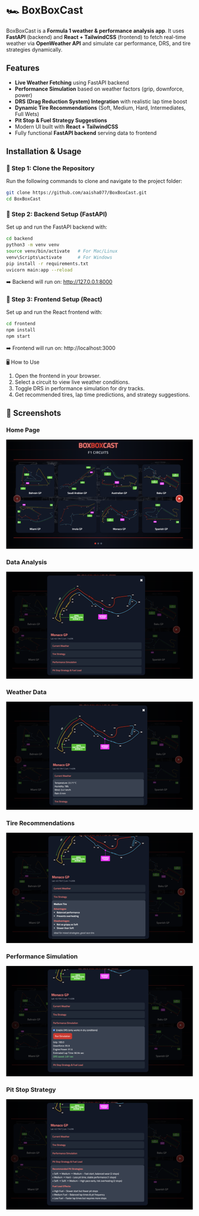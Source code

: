 # 🏎️ BoxBoxCast

BoxBoxCast is a **Formula 1 weather & performance analysis app**.
It uses **FastAPI** (backend) and **React + TailwindCSS** (frontend) to fetch real-time weather via **OpenWeather API** and simulate car performance, DRS, and tire strategies dynamically.


##  Features
- **Live Weather Fetching** using FastAPI backend  
- **Performance Simulation** based on weather factors (grip, downforce, power)  
- **DRS (Drag Reduction System) Integration** with realistic lap time boost  
- **Dynamic Tire Recommendations** (Soft, Medium, Hard, Intermediates, Full Wets)  
- **Pit Stop & Fuel Strategy Suggestions**  
- Modern UI built with **React + TailwindCSS**  
- Fully functional **FastAPI backend** serving data to frontend  

##  Installation & Usage

### 🔹 Step 1: Clone the Repository
Run the following commands to clone and navigate to the project folder:
```bash
git clone https://github.com/aaisha077/BoxBoxCast.git
cd BoxBoxCast
```
### 🔹 Step 2: Backend Setup (FastAPI)
Set up and run the FastAPI backend with:

```bash
cd backend
python3 -m venv venv
source venv/bin/activate   # For Mac/Linux
venv\Scripts\activate      # For Windows
pip install -r requirements.txt
uvicorn main:app --reload
```
➡️ Backend will run on: http://127.0.0.1:8000

### 🔹 Step 3: Frontend Setup (React)
Set up and run the React frontend with:

```bash
cd frontend
npm install
npm start
```
➡️ Frontend will run on: http://localhost:3000

🖥️ How to Use

1. Open the frontend in your browser.
2. Select a circuit to view live weather conditions.
3. Toggle DRS in performance simulation for dry tracks.
4. Get recommended tires, lap time predictions, and strategy suggestions.


## 📸 Screenshots

### Home Page
![Home Page](screenshots/home.png)

### Data Analysis
![Performance](screenshots/performance.png)

### Weather Data  
![Weather](screenshots/weather.png)  

### Tire Recommendations  
![Tire Recommendations](screenshots/tyre.png)  

### Performance Simulation  
![Performance Simulation](screenshots/performance_simulation.png)  

### Pit Stop Strategy  
![Pit Stop Strategy](screenshots/pit_stop.png)  


